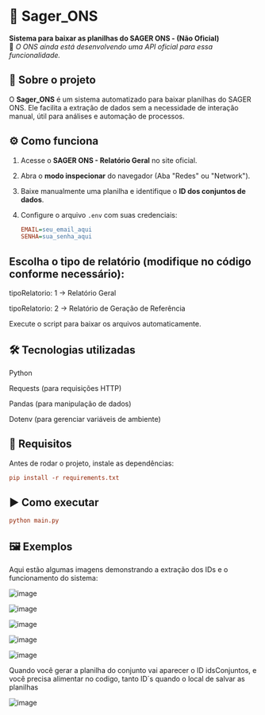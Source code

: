 # 🚀 Sager_ONS  

**Sistema para baixar as planilhas do SAGER ONS - (Não Oficial)**  
📢 *O ONS ainda está desenvolvendo uma API oficial para essa funcionalidade.*  

## 📌 Sobre o projeto  

O **Sager_ONS** é um sistema automatizado para baixar planilhas do SAGER ONS. Ele facilita a extração de dados sem a necessidade de interação manual, útil para análises e automação de processos.  

## ⚙️ Como funciona  

1. Acesse o **SAGER ONS - Relatório Geral** no site oficial.  
2. Abra o **modo inspecionar** do navegador (Aba "Redes" ou "Network").  
3. Baixe manualmente uma planilha e identifique o **ID dos conjuntos de dados**.  
4. Configure o arquivo `.env` com suas credenciais:  

   ```ini
   EMAIL=seu_email_aqui
   SENHA=sua_senha_aqui
    ```
## Escolha o tipo de relatório (modifique no código conforme necessário):

tipoRelatorio: 1 → Relatório Geral

tipoRelatorio: 2 → Relatório de Geração de Referência

Execute o script para baixar os arquivos automaticamente.

## 🛠️ Tecnologias utilizadas
Python

Requests (para requisições HTTP)

Pandas (para manipulação de dados)

Dotenv (para gerenciar variáveis de ambiente)

## 📌 Requisitos
Antes de rodar o projeto, instale as dependências:

 ```ini
pip install -r requirements.txt
 ```
## ▶️ Como executar
 ```ini
python main.py
 ```
## 🖼 Exemplos
Aqui estão algumas imagens demonstrando a extração dos IDs e o funcionamento do sistema:




![image](https://github.com/user-attachments/assets/a0ae5e99-8567-46eb-b01a-fc1055022603)


![image](https://github.com/user-attachments/assets/8e0aa050-c12c-4e5c-a71f-92603e667812)


![image](https://github.com/user-attachments/assets/89eabf52-6fdf-4c7d-9a66-5749e25dea4f)



![image](https://github.com/user-attachments/assets/321476d8-095f-4ca3-b425-c60ba0db0dc0)



![image](https://github.com/user-attachments/assets/2285f643-3088-4ddb-bfaf-7b3710325619)

Quando você gerar a planilha do conjunto vai aparecer o ID idsConjuntos, e você precisa alimentar no codigo, tanto ID´s quando o local de salvar as planilhas

![image](https://github.com/user-attachments/assets/62472662-03f1-4f94-beea-709885367e77)





